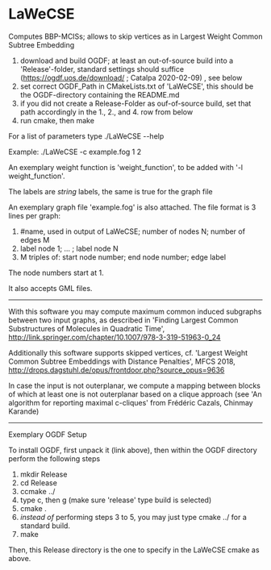 # LaWeCSE
Computes BBP-MCISs; allows to skip vertices as in Largest Weight Common Subtree Embedding

1) download and build OGDF; at least an out-of-source build into a 'Release'-folder, standard settings should suffice
(https://ogdf.uos.de/download/ ; Catalpa 2020-02-09) , see below
2) set correct OGDF_Path in CMakeLists.txt of 'LaWeCSE', this should be the OGDF-directory containing the README.md
3) if you did not create a Release-Folder as ouf-of-source build, set that path accordingly in the 1., 2., and 4. row from below
4) run cmake, then make

For a list of parameters type ./LaWeCSE --help

Example:
./LaWeCSE -c example.fog 1 2

An exemplary weight function is 'weight_function', to be added with '-l weight_function'.

The labels are _string_ labels, the same is true for the graph file

An exemplary graph file 'example.fog' is also attached. The file format is 3 lines per graph:
1) #name, used in output of LaWeCSE; number of nodes N; number of edges M
2) label node 1; ... ; label node N 
3) M triples of: start node number; end node number; edge label

The node numbers start at 1.

It also accepts GML files.

------
With this software you may compute maximum common induced subgraphs between two input graphs, as described in 'Finding Largest Common Substructures of Molecules in Quadratic Time', http://link.springer.com/chapter/10.1007/978-3-319-51963-0_24

Additionally this software supports skipped vertices, cf. 'Largest Weight Common Subtree Embeddings with Distance Penalties', MFCS 2018, http://drops.dagstuhl.de/opus/frontdoor.php?source_opus=9636

In case the input is not outerplanar, we compute a mapping between blocks of which at least one is not outerplanar based on a clique approach (see 'An algorithm for reporting maximal c-cliques' from Frédéric Cazals, Chinmay Karande)

---
Exemplary OGDF Setup

To install OGDF, first unpack it (link above), then within the OGDF directory perform the following steps
1) mkdir Release
2) cd Release
3) ccmake ../
4) type c, then g (make sure 'release' type build is selected)
5) cmake .
6) _instead of_ performing steps 3 to 5, you may just type cmake ../ for a standard build.
7) make

Then, this Release directory is the one to specify in the LaWeCSE cmake as above.


